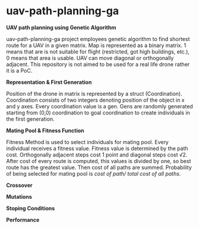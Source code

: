 # uav-path-planning-ga
**UAV path planning using Genetic Algorithm**

uav-path-planning-ga project employees genetic algorithm to find shortest route for a UAV in a given matrix. 
Map is represented as a binary matrix. 1 means that are is not suitable for flight (restricted, got high buildings, etc.), 0 means that area is usable. UAV can move diagonal or orthogonally adjacent. This repository is not aimed to be used for a real life drone rather it is a PoC. 


**Representation & First Generation**

Position of the drone in matrix is represented by a struct (Coordination). Coordination consists of two integers denoting position of the object in x and y axes. Every coordination value is a gen. Gens are randomly  generated  starting from (0,0) coordination to goal coordination to create individuals in the first generation. 

**Mating Pool & Fitness Function**

Fitness Method is used to select individuals for mating pool. Every individual receives a fitness value. Fitness value is determined by the path cost. Orthogonally adjacent steps cost 1 point and diagonal steps cost √2. After  cost of every route is computed, this values is divided by one, so best route has the greatest value.  Then cost of all paths are summed. Probability of being selected for mating pool is *cost of path/ total cost of all paths.*


**Crossover**

**Mutations**

**Stoping Conditions**

**Performance**
